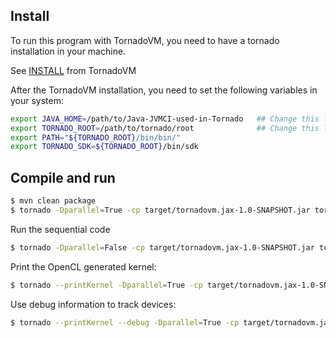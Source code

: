 
## Install

To run this program with TornadoVM, you need to have a tornado installation in your machine.

See [INSTALL](https://github.com/beehive-lab/TornadoVM/blob/master/INSTALL.md) from TornadoVM


After the TornadoVM installation, you need to set the following variables in your system:


```bash
export JAVA_HOME=/path/to/Java-JVMCI-used-in-Tornado   ## Change this line
export TORNADO_ROOT=/path/to/tornado/root              ## Change this line
export PATH="${TORNADO_ROOT}/bin/bin/"
export TORNADO_SDK=${TORNADO_ROOT}/bin/sdk
```


## Compile and run


```bash
$ mvn clean package
$ tornado -Dparallel=True -cp target/tornadovm.jax-1.0-SNAPSHOT.jar tornadovm.jax.ImageTransformer /path/to/image
```


Run the sequential code

```bash
$ tornado -Dparallel=False -cp target/tornadovm.jax-1.0-SNAPSHOT.jar tornadovm.jax.ImageTransformer /path/to/imag
```


Print the OpenCL generated kernel:

```bash
$ tornado --printKernel -Dparallel=True -cp target/tornadovm.jax-1.0-SNAPSHOT.jar tornadovm.jax.ImageTransformer
```


Use debug information to track devices:

```bash
$ tornado --printKernel --debug -Dparallel=True -cp target/tornadovm.jax-1.0-SNAPSHOT.jar tornadovm.jax.ImageTransformer
```

